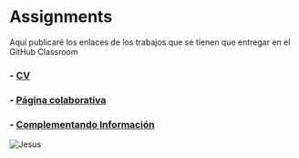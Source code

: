 # Assignments
Aquí publicaré los enlaces de los trabajos que se tienen que entregar en el GitHub Classroom

### - [CV](https://classroom.github.com/a/7XHRDdOd)
### - [Página colaborativa](https://classroom.github.com/g/w-Hv7OlP)
### - [Complementando Información](https://classroom.github.com/g/z1CVba1S)

![Jesus](https://media.giphy.com/media/fJKG1UTK7k64w/giphy.gif)
